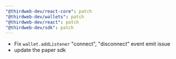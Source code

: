 ```yaml
---
"@thirdweb-dev/react-core": patch
"@thirdweb-dev/wallets": patch
"@thirdweb-dev/react": patch
"@thirdweb-dev/sdk": patch
---
```


- Fix `wallet.addListener` "connect", "disconnect" event emit issue
- update the paper sdk
